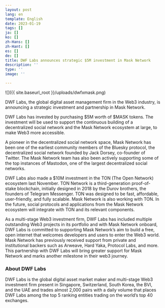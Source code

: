 ```yaml
---
layout: post
lang: en
template: English
date: 2023-01-19
tags: []
ja: []
ko: []
zh-Hans: []
zh-Hant: []
es: []
de: []
title: DWF Labs announces strategic $5M investment in Mask Network
description: ''
type: ''
image: ''

---
```

![]({{ site.baseurl_root }}/uploads/dwfxmask.png)

DWF Labs, the global digital asset management firm in the Web3 industry, is announcing a strategic investment and partnership in Mask Network.

DWF Labs has invested by purchasing $5M worth of $MASK tokens. The investment will be used to support the continuous building of a decentralized social network and the Mask Network ecosystem at large, to make Web3 more accessible.

A pioneer in the decentralized social network space, Mask Network has been one of the earliest community members of the Bluesky protocol, the decentralized social network founded by Jack Dorsey, co-founder of Twitter. The Mask Network team has also been actively supporting some of the top instances of Mastodon, one of the largest decentralized social networks.

DWF Labs also made a $10M investment in the TON (The Open Network) ecosystem last November. TON Network is a third-generation proof-of-stake blockchain, initially designed in 2018 by the Durov brothers, the founders of Telegram Messenger. TON was designed to be fast, affordable, user-friendly, and fully scalable. Mask Network is also working with TON. In the future, social protocols and applications from the Mask Network ecosystem will integrate with TON and its relevant components.

As a multi-stage Web3 investment firm, DWF Labs has included multiple outstanding Web3 projects in its portfolio and with Mask Network onboard, DWF Labs is committed to supporting Mask Network’s aim to build a free, open internet that welcomes developers and users to enter the Web3 world. Mask Network has previously received support from private and institutional backers such as Arweave, Hard Yaka, Protocol Labs, and more. This partnership with DWF Labs will bring greater support for Mask Network and marks another milestone in their web3 journey.

### **About DWF Labs**

DWF Labs is the global digital asset market maker and multi-stage Web3 investment firm present in Singapore, Switzerland, South Korea, the BVI, and the UAE and trades almost 2,000 pairs with a daily volume that places DWF Labs among the top 5 ranking entities trading on the world’s top 40 exchanges.